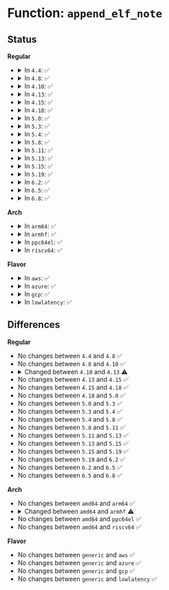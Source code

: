 # Function: <code>append_elf_note</code>

## Status
<b>Regular</b>
<ul>
<li>
<details>
<summary>In <code>4.4</code>: ✅</summary>

```c
u32 *append_elf_note(u32 *buf, char *name, unsigned int type, void *data, size_t data_len);
```

**Collision:** Unique Static

**Inline:** No

**Transformation:** False

**Instances:**

```
In kernel/kexec_core.c (ffffffff8110c4d0)
Location: kernel/kexec_core.c:950
Inline: False
Direct callers:
  - kernel/kexec_core.c:update_vmcoreinfo_note
  - kernel/kexec_core.c:crash_save_cpu
```
**Symbols:**

```
ffffffff8110c4d0-ffffffff8110c586: append_elf_note (STB_LOCAL)
```
</details>
</li>
<li>
<details>
<summary>In <code>4.8</code>: ✅</summary>

```c
u32 *append_elf_note(u32 *buf, char *name, unsigned int type, void *data, size_t data_len);
```

**Collision:** Unique Static

**Inline:** No

**Transformation:** False

**Instances:**

```
In kernel/kexec_core.c (ffffffff81113d50)
Location: kernel/kexec_core.c:997
Inline: False
Direct callers:
  - kernel/kexec_core.c:update_vmcoreinfo_note
  - kernel/kexec_core.c:crash_save_cpu
```
**Symbols:**

```
ffffffff81113d50-ffffffff81113e00: append_elf_note (STB_LOCAL)
```
</details>
</li>
<li>
<details>
<summary>In <code>4.10</code>: ✅</summary>

```c
u32 *append_elf_note(u32 *buf, char *name, unsigned int type, void *data, size_t data_len);
```

**Collision:** Unique Static

**Inline:** No

**Transformation:** False

**Instances:**

```
In kernel/kexec_core.c (ffffffff8111b460)
Location: kernel/kexec_core.c:999
Inline: False
Direct callers:
  - kernel/kexec_core.c:update_vmcoreinfo_note
  - kernel/kexec_core.c:crash_save_cpu
```
**Symbols:**

```
ffffffff8111b460-ffffffff8111b510: append_elf_note (STB_LOCAL)
```
</details>
</li>
<li>
<details>
<summary>In <code>4.13</code>: ✅</summary>

```c
Elf64_Word *append_elf_note(Elf64_Word *buf, char *name, unsigned int type, void *data, size_t data_len);
```

**Collision:** Unique Global

**Inline:** No

**Transformation:** False

**Instances:**

```
In kernel/crash_core.c (ffffffff8111cfb0)
Location: kernel/crash_core.c:296
Inline: False
Direct callers:
  - kernel/crash_core.c:update_vmcoreinfo_note
  - kernel/kexec_core.c:crash_save_cpu
```
**Symbols:**

```
ffffffff8111cfb0-ffffffff8111d02b: append_elf_note (STB_GLOBAL)
```
</details>
</li>
<li>
<details>
<summary>In <code>4.15</code>: ✅</summary>

```c
Elf64_Word *append_elf_note(Elf64_Word *buf, char *name, unsigned int type, void *data, size_t data_len);
```

**Collision:** Unique Global

**Inline:** No

**Transformation:** False

**Instances:**

```
In kernel/crash_core.c (ffffffff811286a0)
Location: kernel/crash_core.c:297
Inline: False
Direct callers:
  - kernel/crash_core.c:update_vmcoreinfo_note
  - kernel/kexec_core.c:crash_save_cpu
```
**Symbols:**

```
ffffffff811286a0-ffffffff8112871b: append_elf_note (STB_GLOBAL)
```
</details>
</li>
<li>
<details>
<summary>In <code>4.18</code>: ✅</summary>

```c
Elf64_Word *append_elf_note(Elf64_Word *buf, char *name, unsigned int type, void *data, size_t data_len);
```

**Collision:** Unique Global

**Inline:** No

**Transformation:** False

**Instances:**

```
In kernel/crash_core.c (ffffffff81136620)
Location: kernel/crash_core.c:297
Inline: False
Direct callers:
  - kernel/crash_core.c:update_vmcoreinfo_note
  - kernel/kexec_core.c:crash_save_cpu
```
**Symbols:**

```
ffffffff81136620-ffffffff811366a5: append_elf_note (STB_GLOBAL)
```
</details>
</li>
<li>
<details>
<summary>In <code>5.0</code>: ✅</summary>

```c
Elf64_Word *append_elf_note(Elf64_Word *buf, char *name, unsigned int type, void *data, size_t data_len);
```

**Collision:** Unique Global

**Inline:** No

**Transformation:** False

**Instances:**

```
In kernel/crash_core.c (ffffffff81141db0)
Location: kernel/crash_core.c:297
Inline: False
Direct callers:
  - kernel/crash_core.c:update_vmcoreinfo_note
  - kernel/kexec_core.c:crash_save_cpu
```
**Symbols:**

```
ffffffff81141db0-ffffffff81141e35: append_elf_note (STB_GLOBAL)
```
</details>
</li>
<li>
<details>
<summary>In <code>5.3</code>: ✅</summary>

```c
Elf64_Word *append_elf_note(Elf64_Word *buf, char *name, unsigned int type, void *data, size_t data_len);
```

**Collision:** Unique Global

**Inline:** No

**Transformation:** False

**Instances:**

```
In kernel/crash_core.c (ffffffff8114d160)
Location: kernel/crash_core.c:295
Inline: False
Direct callers:
  - kernel/crash_core.c:update_vmcoreinfo_note
  - kernel/kexec_core.c:crash_save_cpu
```
**Symbols:**

```
ffffffff8114d160-ffffffff8114d1e5: append_elf_note (STB_GLOBAL)
```
</details>
</li>
<li>
<details>
<summary>In <code>5.4</code>: ✅</summary>

```c
Elf64_Word *append_elf_note(Elf64_Word *buf, char *name, unsigned int type, void *data, size_t data_len);
```

**Collision:** Unique Global

**Inline:** No

**Transformation:** False

**Instances:**

```
In kernel/crash_core.c (ffffffff81158e30)
Location: kernel/crash_core.c:295
Inline: False
Direct callers:
  - kernel/crash_core.c:update_vmcoreinfo_note
  - kernel/kexec_core.c:crash_save_cpu
```
**Symbols:**

```
ffffffff81158e30-ffffffff81158eb5: append_elf_note (STB_GLOBAL)
```
</details>
</li>
<li>
<details>
<summary>In <code>5.8</code>: ✅</summary>

```c
Elf64_Word *append_elf_note(Elf64_Word *buf, char *name, unsigned int type, void *data, size_t data_len);
```

**Collision:** Unique Global

**Inline:** No

**Transformation:** False

**Instances:**

```
In kernel/crash_core.c (ffffffff81169a00)
Location: kernel/crash_core.c:295
Inline: False
Direct callers:
  - kernel/crash_core.c:update_vmcoreinfo_note
  - kernel/kexec_core.c:crash_save_cpu
```
**Symbols:**

```
ffffffff81169a00-ffffffff81169a84: append_elf_note (STB_GLOBAL)
```
</details>
</li>
<li>
<details>
<summary>In <code>5.11</code>: ✅</summary>

```c
Elf64_Word *append_elf_note(Elf64_Word *buf, char *name, unsigned int type, void *data, size_t data_len);
```

**Collision:** Unique Global

**Inline:** No

**Transformation:** False

**Instances:**

```
In kernel/crash_core.c (ffffffff81166150)
Location: kernel/crash_core.c:297
Inline: False
Direct callers:
  - kernel/crash_core.c:update_vmcoreinfo_note
  - kernel/kexec_core.c:crash_save_cpu
```
**Symbols:**

```
ffffffff81166150-ffffffff811661d4: append_elf_note (STB_GLOBAL)
```
</details>
</li>
<li>
<details>
<summary>In <code>5.13</code>: ✅</summary>

```c
Elf64_Word *append_elf_note(Elf64_Word *buf, char *name, unsigned int type, void *data, size_t data_len);
```

**Collision:** Unique Global

**Inline:** No

**Transformation:** False

**Instances:**

```
In kernel/crash_core.c (ffffffff81166ef0)
Location: kernel/crash_core.c:297
Inline: False
Direct callers:
  - kernel/crash_core.c:update_vmcoreinfo_note
  - kernel/kexec_core.c:crash_save_cpu
```
**Symbols:**

```
ffffffff81166ef0-ffffffff81166f75: append_elf_note (STB_GLOBAL)
```
</details>
</li>
<li>
<details>
<summary>In <code>5.15</code>: ✅</summary>

```c
Elf64_Word *append_elf_note(Elf64_Word *buf, char *name, unsigned int type, void *data, size_t data_len);
```

**Collision:** Unique Global

**Inline:** No

**Transformation:** False

**Instances:**

```
In kernel/crash_core.c (ffffffff8118c6b0)
Location: kernel/crash_core.c:309
Inline: False
Direct callers:
  - kernel/crash_core.c:update_vmcoreinfo_note
  - kernel/kexec_core.c:crash_save_cpu
```
**Symbols:**

```
ffffffff8118c6b0-ffffffff8118c735: append_elf_note (STB_GLOBAL)
```
</details>
</li>
<li>
<details>
<summary>In <code>5.19</code>: ✅</summary>

```c
Elf64_Word *append_elf_note(Elf64_Word *buf, char *name, unsigned int type, void *data, size_t data_len);
```

**Collision:** Unique Global

**Inline:** No

**Transformation:** False

**Instances:**

```
In kernel/crash_core.c (ffffffff811bbb30)
Location: kernel/crash_core.c:305
Inline: False
Direct callers:
  - kernel/crash_core.c:crash_save_vmcoreinfo
  - kernel/kexec_core.c:crash_save_cpu
```
**Symbols:**

```
ffffffff811bbb30-ffffffff811bbbc4: append_elf_note (STB_GLOBAL)
```
</details>
</li>
<li>
<details>
<summary>In <code>6.2</code>: ✅</summary>

```c
Elf64_Word *append_elf_note(Elf64_Word *buf, char *name, unsigned int type, void *data, size_t data_len);
```

**Collision:** Unique Global

**Inline:** No

**Transformation:** False

**Instances:**

```
In kernel/crash_core.c (ffffffff811fd9e0)
Location: kernel/crash_core.c:317
Inline: False
Direct callers:
  - kernel/crash_core.c:crash_save_vmcoreinfo_init
  - kernel/crash_core.c:crash_save_vmcoreinfo
  - kernel/kexec_core.c:crash_save_cpu
```
**Symbols:**

```
ffffffff811fd9e0-ffffffff811fda74: append_elf_note (STB_GLOBAL)
```
</details>
</li>
<li>
<details>
<summary>In <code>6.5</code>: ✅</summary>

```c
Elf64_Word *append_elf_note(Elf64_Word *buf, char *name, unsigned int type, void *data, size_t data_len);
```

**Collision:** Unique Global

**Inline:** No

**Transformation:** False

**Instances:**

```
In kernel/crash_core.c (ffffffff81212b60)
Location: kernel/crash_core.c:317
Inline: False
Direct callers:
  - kernel/crash_core.c:crash_save_vmcoreinfo_init
  - kernel/crash_core.c:crash_save_vmcoreinfo
  - kernel/kexec_core.c:crash_save_cpu
```
**Symbols:**

```
ffffffff81212b60-ffffffff81212bf4: append_elf_note (STB_GLOBAL)
```
</details>
</li>
<li>
<details>
<summary>In <code>6.8</code>: ✅</summary>

```c
Elf64_Word *append_elf_note(Elf64_Word *buf, char *name, unsigned int type, void *data, size_t data_len);
```

**Collision:** Unique Global

**Inline:** No

**Transformation:** False

**Instances:**

```
In kernel/crash_core.c (ffffffff8122a9c0)
Location: kernel/crash_core.c:636
Inline: False
Direct callers:
  - kernel/crash_core.c:crash_save_vmcoreinfo_init
  - kernel/crash_core.c:crash_save_vmcoreinfo
  - kernel/kexec_core.c:crash_save_cpu
```
**Symbols:**

```
ffffffff8122a9c0-ffffffff8122aa54: append_elf_note (STB_GLOBAL)
```
</details>
</li>
</ul>
<b>Arch</b>
<ul>
<li>
<details>
<summary>In <code>arm64</code>: ✅</summary>

```c
Elf64_Word *append_elf_note(Elf64_Word *buf, char *name, unsigned int type, void *data, size_t data_len);
```

**Collision:** Unique Global

**Inline:** No

**Transformation:** False

**Instances:**

```
In kernel/crash_core.c (ffff8000101c8418)
Location: kernel/crash_core.c:295
Inline: False
Direct callers:
  - kernel/crash_core.c:update_vmcoreinfo_note
  - kernel/kexec_core.c:crash_save_cpu
```
**Symbols:**

```
ffff8000101c8418-ffff8000101c84ac: append_elf_note (STB_GLOBAL)
```
</details>
</li>
<li>
<details>
<summary>In <code>armhf</code>: ✅</summary>

```c
Elf32_Word *append_elf_note(Elf32_Word *buf, char *name, unsigned int type, void *data, size_t data_len);
```

**Collision:** Unique Global

**Inline:** No

**Transformation:** False

**Instances:**

```
In kernel/crash_core.c (c040f398)
Location: kernel/crash_core.c:295
Inline: False
Direct callers:
  - kernel/crash_core.c:update_vmcoreinfo_note
  - kernel/kexec_core.c:crash_save_cpu
```
**Symbols:**

```
c040f398-c040f414: append_elf_note (STB_GLOBAL)
```
</details>
</li>
<li>
<details>
<summary>In <code>ppc64el</code>: ✅</summary>

```c
Elf64_Word *append_elf_note(Elf64_Word *buf, char *name, unsigned int type, void *data, size_t data_len);
```

**Collision:** Unique Global

**Inline:** No

**Transformation:** False

**Instances:**

```
In kernel/crash_core.c (c000000000230a20)
Location: kernel/crash_core.c:295
Inline: False
Direct callers:
  - arch/powerpc/kernel/fadump.c:fadump_regs_to_elf_notes
  - kernel/crash_core.c:update_vmcoreinfo_note
  - kernel/kexec_core.c:crash_save_cpu
```
**Symbols:**

```
c000000000230a20-c000000000230af0: append_elf_note (STB_GLOBAL)
```
</details>
</li>
<li>
<details>
<summary>In <code>riscv64</code>: ✅</summary>

```c
Elf64_Word *append_elf_note(Elf64_Word *buf, char *name, unsigned int type, void *data, size_t data_len);
```

**Collision:** Unique Global

**Inline:** No

**Transformation:** False

**Instances:**

```
In kernel/crash_core.c (ffffffe0001482b0)
Location: kernel/crash_core.c:295
Inline: False
Direct callers:
  - kernel/crash_core.c:update_vmcoreinfo_note
```
**Symbols:**

```
ffffffe0001482b0-ffffffe00014833c: append_elf_note (STB_GLOBAL)
```
</details>
</li>
</ul>
<b>Flavor</b>
<ul>
<li>
<details>
<summary>In <code>aws</code>: ✅</summary>

```c
Elf64_Word *append_elf_note(Elf64_Word *buf, char *name, unsigned int type, void *data, size_t data_len);
```

**Collision:** Unique Global

**Inline:** No

**Transformation:** False

**Instances:**

```
In kernel/crash_core.c (ffffffff81151450)
Location: kernel/crash_core.c:295
Inline: False
Direct callers:
  - kernel/crash_core.c:update_vmcoreinfo_note
  - kernel/kexec_core.c:crash_save_cpu
```
**Symbols:**

```
ffffffff81151450-ffffffff811514d5: append_elf_note (STB_GLOBAL)
```
</details>
</li>
<li>
<details>
<summary>In <code>azure</code>: ✅</summary>

```c
Elf64_Word *append_elf_note(Elf64_Word *buf, char *name, unsigned int type, void *data, size_t data_len);
```

**Collision:** Unique Global

**Inline:** No

**Transformation:** False

**Instances:**

```
In kernel/crash_core.c (ffffffff81144730)
Location: kernel/crash_core.c:295
Inline: False
Direct callers:
  - kernel/crash_core.c:update_vmcoreinfo_note
  - kernel/kexec_core.c:crash_save_cpu
```
**Symbols:**

```
ffffffff81144730-ffffffff811447b5: append_elf_note (STB_GLOBAL)
```
</details>
</li>
<li>
<details>
<summary>In <code>gcp</code>: ✅</summary>

```c
Elf64_Word *append_elf_note(Elf64_Word *buf, char *name, unsigned int type, void *data, size_t data_len);
```

**Collision:** Unique Global

**Inline:** No

**Transformation:** False

**Instances:**

```
In kernel/crash_core.c (ffffffff8114f300)
Location: kernel/crash_core.c:295
Inline: False
Direct callers:
  - kernel/crash_core.c:update_vmcoreinfo_note
  - kernel/kexec_core.c:crash_save_cpu
```
**Symbols:**

```
ffffffff8114f300-ffffffff8114f385: append_elf_note (STB_GLOBAL)
```
</details>
</li>
<li>
<details>
<summary>In <code>lowlatency</code>: ✅</summary>

```c
Elf64_Word *append_elf_note(Elf64_Word *buf, char *name, unsigned int type, void *data, size_t data_len);
```

**Collision:** Unique Global

**Inline:** No

**Transformation:** False

**Instances:**

```
In kernel/crash_core.c (ffffffff8115c120)
Location: kernel/crash_core.c:295
Inline: False
Direct callers:
  - kernel/crash_core.c:update_vmcoreinfo_note
  - kernel/kexec_core.c:crash_save_cpu
```
**Symbols:**

```
ffffffff8115c120-ffffffff8115c1a5: append_elf_note (STB_GLOBAL)
```
</details>
</li>
</ul>

## Differences
<b>Regular</b>
<ul>
<li>
No changes between <code>4.4</code> and <code>4.8</code> ✅
</li>
<li>
No changes between <code>4.8</code> and <code>4.10</code> ✅
</li>
<li>
<details>
<summary>Changed between <code>4.10</code> and <code>4.13</code> ⚠️</summary>
<ul>
<li>
<b>Param type changed. </b>
<code>u32 *buf</code> ➡️ <code>Elf64_Word *buf</code>
</li>
<li>
<b>Return type changed. </b>
<code>u32 *</code> ➡️ <code>Elf64_Word *</code>
</li>
</ul>
</details>
</li>
<li>
No changes between <code>4.13</code> and <code>4.15</code> ✅
</li>
<li>
No changes between <code>4.15</code> and <code>4.18</code> ✅
</li>
<li>
No changes between <code>4.18</code> and <code>5.0</code> ✅
</li>
<li>
No changes between <code>5.0</code> and <code>5.3</code> ✅
</li>
<li>
No changes between <code>5.3</code> and <code>5.4</code> ✅
</li>
<li>
No changes between <code>5.4</code> and <code>5.8</code> ✅
</li>
<li>
No changes between <code>5.8</code> and <code>5.11</code> ✅
</li>
<li>
No changes between <code>5.11</code> and <code>5.13</code> ✅
</li>
<li>
No changes between <code>5.13</code> and <code>5.15</code> ✅
</li>
<li>
No changes between <code>5.15</code> and <code>5.19</code> ✅
</li>
<li>
No changes between <code>5.19</code> and <code>6.2</code> ✅
</li>
<li>
No changes between <code>6.2</code> and <code>6.5</code> ✅
</li>
<li>
No changes between <code>6.5</code> and <code>6.8</code> ✅
</li>
</ul>
<b>Arch</b>
<ul>
<li>
No changes between <code>amd64</code> and <code>arm64</code> ✅
</li>
<li>
<details>
<summary>Changed between <code>amd64</code> and <code>armhf</code> ⚠️</summary>
<ul>
<li>
<b>Param type changed. </b>
<code>Elf64_Word *buf</code> ➡️ <code>Elf32_Word *buf</code>
</li>
<li>
<b>Return type changed. </b>
<code>Elf64_Word *</code> ➡️ <code>Elf32_Word *</code>
</li>
</ul>
</details>
</li>
<li>
No changes between <code>amd64</code> and <code>ppc64el</code> ✅
</li>
<li>
No changes between <code>amd64</code> and <code>riscv64</code> ✅
</li>
</ul>
<b>Flavor</b>
<ul>
<li>
No changes between <code>generic</code> and <code>aws</code> ✅
</li>
<li>
No changes between <code>generic</code> and <code>azure</code> ✅
</li>
<li>
No changes between <code>generic</code> and <code>gcp</code> ✅
</li>
<li>
No changes between <code>generic</code> and <code>lowlatency</code> ✅
</li>
</ul>
